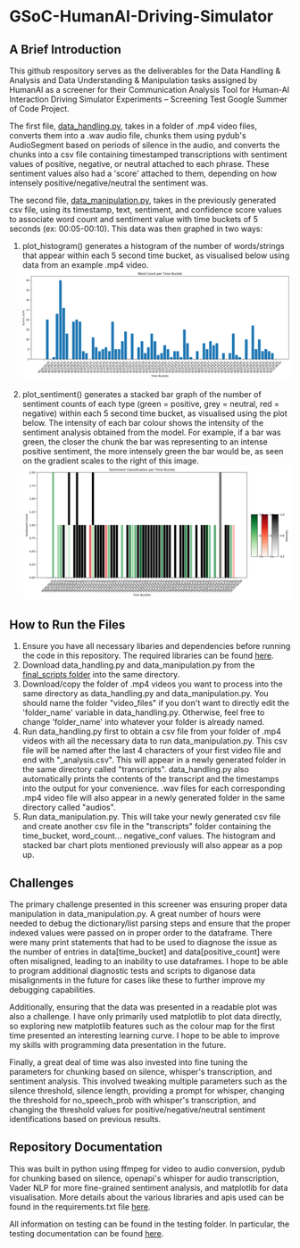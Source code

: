 # GSoC-HumanAI-Driving-Simulator

## A Brief Introduction

This github respository serves as the deliverables for the Data Handling & Analysis and Data Understanding & Manipulation tasks assigned by HumanAI as a screener for their Communication Analysis Tool for Human-AI Interaction Driving Simulator Experiments – Screening Test Google Summer of Code Project.

The first file, [data_handling.py](/final_scripts/data_handling.py), takes in a folder of .mp4 video files, converts them into a .wav audio file, chunks them using pydub's AudioSegment based on periods of silence in the audio, and converts the chunks into a csv file containing timestamped transcriptions with sentiment values of positive, negative, or neutral attached to each phrase. These sentiment values also had a 'score' attached to them, depending on how intensely positive/negative/neutral the sentiment was.

The second file, [data_manipulation.py](/final_scripts/data_manipulation.py), takes in the previously generated csv file, using its timestamp, text, sentiment, and confidence score values to associate word count and sentiment value with time buckets of 5 seconds (ex: 00:05-00:10). This data was then graphed in two ways:

1) plot_histogram() generates a histogram of the number of words/strings that appear within each 5 second time bucket, as visualised below using data from an example .mp4 video. ![Saved histogram plot of word counts at each time bucket](/results/plots/histogram_plot2.png)

2) plot_sentiment() generates a stacked bar graph of the number of sentiment counts of each type (green = positive, grey = neutral, red = negative) within each 5 second time bucket, as visualised using the plot below. The intensity of each bar colour shows the intensity of the sentiment analysis obtained from the model. For example, if a bar was green, the closer the chunk the bar was representing to an intense positive sentiment, the more intensely green the bar would be, as seen on the gradient scales to the right of this image.
![Saved stacked bar graph plot of sentiment counts at each time bucket](/results/plots/sentiment_plot2.png)

## How to Run the Files

1) Ensure you have all necessary libaries and dependencies before running the code in this repository. The required libraries can be found [here](/requirements.txt).
2) Download data_handling.py and data_manipulation.py from the [final_scripts folder](/final_scripts/) into the same directory. 
3) Download/copy the folder of .mp4 videos you want to process into the same directory as data_handling.py and data_manipulation.py. You should name the folder "video_files" if you don't want to directly edit the 'folder_name' variable in data_handling.py. Otherwise, feel free to change 'folder_name' into whatever your folder is already named.
4) Run data_handling.py first to obtain a csv file from your folder of .mp4 videos with all the necessary data to run data_manipulation.py. This csv file will be named after the last 4 characters of your first video file and end with "_analysis.csv". This will appear in a newly generated folder in the same directory called "transcripts". data_handling.py also automatically prints the contents of the transcript and the timestamps into the output for your convenience. .wav files for each corresponding .mp4 video file will also appear in a newly generated folder in the same directory called "audios".
5) Run data_manipulation.py. This will take your newly generated csv file and create another csv file in the "transcripts" folder containing the time_bucket, word_count... negative_conf values. The histogram and stacked bar chart plots mentioned previously will also appear as a pop up.

## Challenges

The primary challenge presented in this screener was ensuring proper data manipulation in data_manipulation.py. A great number of hours were needed to debug the dictionary/list parsing steps and ensure that the proper indexed values were passed on in proper order to the dataframe. There were many print statements that had to be used to diagnose the issue as the number of entries in data[time_bucket] and data[positive_count] were often misaligned, leading to an inability to use dataframes. I hope to be able to program additional diagnostic tests and scripts to diganose data misalignments in the future for cases like these to further improve my debugging capabilities.

Additionally, ensuring that the data was presented in a readable plot was also a challenge. I have only primarily used matplotlib to plot data directly, so exploring new matplotlib features such as the colour map for the first time presented an interesting learning curve. I hope to be able to improve my skills with programming data presentation in the future.

Finally, a great deal of time was also invested into fine tuning the parameters for chunking based on silence, whisper's transcription, and sentiment analysis. This involved tweaking multiple parameters such as the silence threshold, silence length, providing a prompt for whisper, changing the threshold for no_speech_prob with whisper's transcription, and changing the threshold values for positive/negative/neutral sentiment identifications based on previous results.

## Repository Documentation
This was built in python using ffmpeg for video to audio conversion, pydub for chunking based on silence, openapi's whisper for audio transcription, Vader NLP for more fine-grained sentiment analysis, and matplotlib for data visualisation. More details about the various libraries and apis used can be found in the requirements.txt file [here](/requirements.txt).

All information on testing can be found in the testing folder. In particular, the testing documentation can be found 
[here](/testing/testing_docu.txt).
